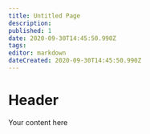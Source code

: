 ```yaml
---
title: Untitled Page
description: 
published: 1
date: 2020-09-30T14:45:50.990Z
tags: 
editor: markdown
dateCreated: 2020-09-30T14:45:50.990Z
---
```


# Header
Your content here
